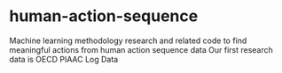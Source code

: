 # human-action-sequence

Machine learning methodology research and related code to find meaningful actions from human action sequence data
Our first research data is OECD PIAAC Log Data

